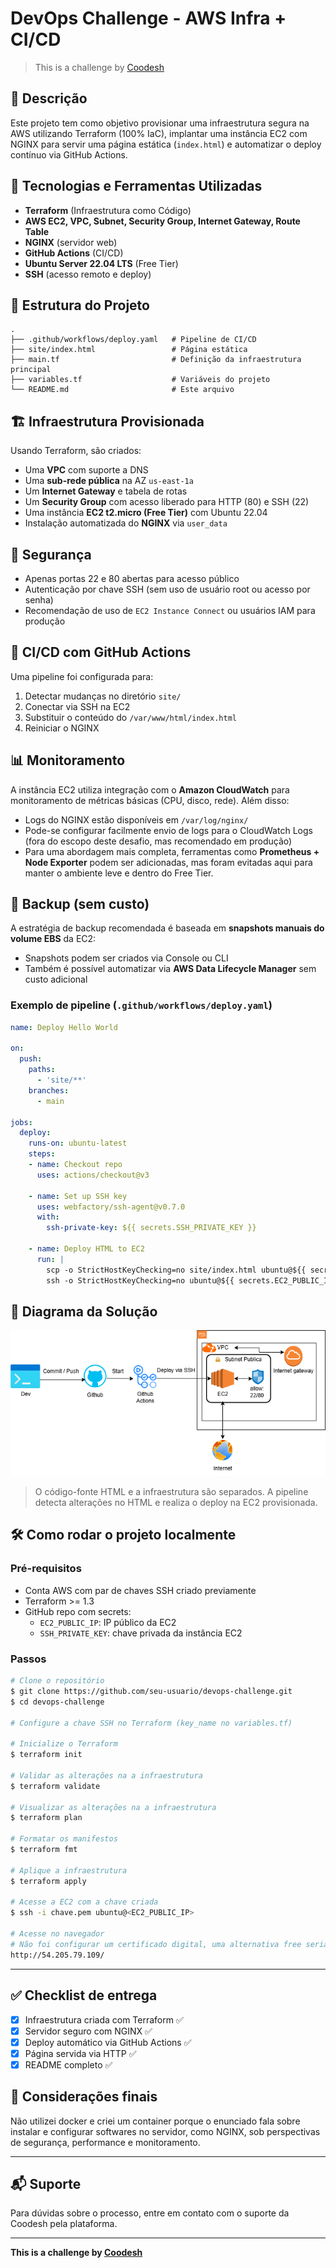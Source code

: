 # DevOps Challenge - AWS Infra + CI/CD

> This is a challenge by [Coodesh](https://coodesh.com/)

## 📝 Descrição
Este projeto tem como objetivo provisionar uma infraestrutura segura na AWS utilizando Terraform (100% IaC), implantar uma instância EC2 com NGINX para servir uma página estática (`index.html`) e automatizar o deploy contínuo via GitHub Actions.

## 🚀 Tecnologias e Ferramentas Utilizadas
- **Terraform** (Infraestrutura como Código)
- **AWS EC2, VPC, Subnet, Security Group, Internet Gateway, Route Table**
- **NGINX** (servidor web)
- **GitHub Actions** (CI/CD)
- **Ubuntu Server 22.04 LTS** (Free Tier)
- **SSH** (acesso remoto e deploy)

## 📁 Estrutura do Projeto
```
.
├── .github/workflows/deploy.yaml   # Pipeline de CI/CD
├── site/index.html                 # Página estática
├── main.tf                         # Definição da infraestrutura principal
├── variables.tf                    # Variáveis do projeto
└── README.md                       # Este arquivo
```

## 🏗️ Infraestrutura Provisionada
Usando Terraform, são criados:
- Uma **VPC** com suporte a DNS
- Uma **sub-rede pública** na AZ `us-east-1a`
- Um **Internet Gateway** e tabela de rotas
- Um **Security Group** com acesso liberado para HTTP (80) e SSH (22)
- Uma instância **EC2 t2.micro (Free Tier)** com Ubuntu 22.04
- Instalação automatizada do **NGINX** via `user_data`

## 🔐 Segurança
- Apenas portas 22 e 80 abertas para acesso público
- Autenticação por chave SSH (sem uso de usuário root ou acesso por senha)
- Recomendação de uso de `EC2 Instance Connect` ou usuários IAM para produção

## 🔄 CI/CD com GitHub Actions
Uma pipeline foi configurada para:
1. Detectar mudanças no diretório `site/`
2. Conectar via SSH na EC2
3. Substituir o conteúdo do `/var/www/html/index.html`
4. Reiniciar o NGINX

## 📊 Monitoramento

A instância EC2 utiliza integração com o **Amazon CloudWatch** para monitoramento de métricas básicas (CPU, disco, rede). Além disso:

- Logs do NGINX estão disponíveis em `/var/log/nginx/`
- Pode-se configurar facilmente envio de logs para o CloudWatch Logs (fora do escopo deste desafio, mas recomendado em produção)
- Para uma abordagem mais completa, ferramentas como **Prometheus + Node Exporter** podem ser adicionadas, mas foram evitadas aqui para manter o ambiente leve e dentro do Free Tier.

## 💾 Backup (sem custo)
A estratégia de backup recomendada é baseada em **snapshots manuais do volume EBS** da EC2:
- Snapshots podem ser criados via Console ou CLI
- Também é possível automatizar via **AWS Data Lifecycle Manager** sem custo adicional


### Exemplo de pipeline (`.github/workflows/deploy.yaml`)
```yaml
name: Deploy Hello World

on:
  push:
    paths:
      - 'site/**'
    branches:
      - main

jobs:
  deploy:
    runs-on: ubuntu-latest
    steps:
    - name: Checkout repo
      uses: actions/checkout@v3

    - name: Set up SSH key
      uses: webfactory/ssh-agent@v0.7.0
      with:
        ssh-private-key: ${{ secrets.SSH_PRIVATE_KEY }}

    - name: Deploy HTML to EC2
      run: |
        scp -o StrictHostKeyChecking=no site/index.html ubuntu@${{ secrets.EC2_PUBLIC_IP }}:/tmp/index.html
        ssh -o StrictHostKeyChecking=no ubuntu@${{ secrets.EC2_PUBLIC_IP }} "sudo mv /tmp/index.html /var/www/html/index.html && sudo systemctl restart nginx"
```

## 📡 Diagrama da Solução

![diagrama](site/aws.png)

> O código-fonte HTML e a infraestrutura são separados. A pipeline detecta alterações no HTML e realiza o deploy na EC2 provisionada.

## 🛠️ Como rodar o projeto localmente
### Pré-requisitos
- Conta AWS com par de chaves SSH criado previamente
- Terraform >= 1.3
- GitHub repo com secrets:
  - `EC2_PUBLIC_IP`: IP público da EC2
  - `SSH_PRIVATE_KEY`: chave privada da instância EC2

### Passos
```bash
# Clone o repositório
$ git clone https://github.com/seu-usuario/devops-challenge.git
$ cd devops-challenge

# Configure a chave SSH no Terraform (key_name no variables.tf)

# Inicialize o Terraform
$ terraform init

# Validar as alterações na a infraestrutura
$ terraform validate

# Visualizar as alterações na a infraestrutura
$ terraform plan

# Formatar os manifestos
$ terraform fmt

# Aplique a infraestrutura
$ terraform apply

# Acesse a EC2 com a chave criada
$ ssh -i chave.pem ubuntu@<EC2_PUBLIC_IP>

# Acesse no navegador
# Não foi configurar um certificado digital, uma alternativa free seria utilizar o let's encrypt
http://54.205.79.109/
```

---

## ✅ Checklist de entrega
- [x] Infraestrutura criada com Terraform ✅
- [x] Servidor seguro com NGINX ✅
- [x] Deploy automático via GitHub Actions ✅
- [x] Página servida via HTTP ✅
- [x] README completo ✅

## 📌 Considerações finais
Não utilizei docker e criei um container porque o enunciado fala sobre instalar e configurar softwares no servidor, como NGINX, sob perspectivas de segurança, performance e monitoramento.

---

## 📬 Suporte
Para dúvidas sobre o processo, entre em contato com o suporte da Coodesh pela plataforma.

---
**This is a challenge by [Coodesh](https://coodesh.com/)**